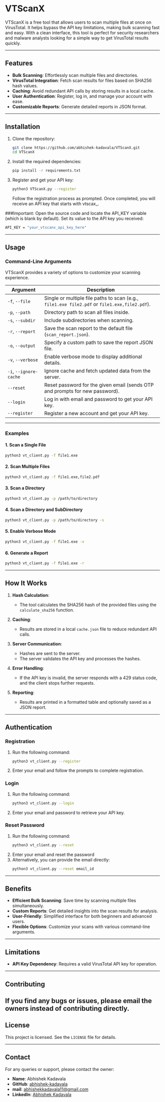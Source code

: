 # VTScanX

VTScanX is a free tool that allows users to scan multiple files at once on VirusTotal. It helps bypass the API key limitations, making bulk scanning fast and easy. With a clean interface, this tool is perfect for security researchers and malware analysts looking for a simple way to get VirusTotal results quickly.

---

## Features
- **Bulk Scanning**: Effortlessly scan multiple files and directories.
- **VirusTotal Integration**: Fetch scan results for files based on SHA256 hash values.
- **Caching**: Avoid redundant API calls by storing results in a local cache.
- **User Authentication**: Register, log in, and manage your account with ease.
- **Customizable Reports**: Generate detailed reports in JSON format.
  
---

## Installation

1. Clone the repository:
   ```bash
   git clone https://github.com/abhishek-kadavala/VTScanX.git
   cd VTScanX
   ```

2. Install the required dependencies:
   ```bash
   pip install -r requirements.txt
   ```
   
2. Register and get your API key:
   ```bash
   python3 VTScanX.py --register
   ```
   Follow the registration process as prompted.
   Once completed, you will receive an API key that starts with vtscax_.

###Important:
Open the source code and locate the API_KEY variable (which is blank by default).
Set its value to the API key you received:
   ```bash
   API_KEY = "your_vtscanx_api_key_here"
   ```
   
---

## Usage

### Command-Line Arguments
VTScanX provides a variety of options to customize your scanning experience.

| Argument               | Description                                                                                   |
|------------------------|-----------------------------------------------------------------------------------------------|
| `-f`, `--file`         | Single or multiple file paths to scan (e.g., `file1.exe file2.pdf` or `file1.exe,file2.pdf`). |
| `-p`, `--path`         | Directory path to scan all files inside.                                                      |
| `-s`, `--subdir`       | Include subdirectories when scanning.                                                         |
| `-r`, `--report`       | Save the scan report to the default file (`scan_report.json`).                                |
| `-o`, `--output`       | Specify a custom path to save the report JSON file.                                           |
| `-v`, `--verbose`      | Enable verbose mode to display additional details.                                            |
| `-i`, `--ignore-cache` | Ignore cache and fetch updated data from the server.                                          |
| `--reset`              | Reset password for the given email (sends OTP and prompts for new password).                  |
| `--login`              | Log in with email and password to get your API key.                                           |
| `--register`           | Register a new account and get your API key.                                                  |

---

### Examples

#### 1. Scan a Single File
```bash
python3 vt_client.py -f file1.exe
```

#### 2. Scan Multiple Files
```bash
python3 vt_client.py -f file1.exe,file2.pdf
```

#### 3. Scan a Directory
```bash
python3 vt_client.py -p /path/to/directory
```

#### 4. Scan a Directory and SubDirectory
```bash
python3 vt_client.py -p /path/to/directory -s
```

#### 5. Enable Verbose Mode
```bash
python3 vt_client.py -f file1.exe -v
```

#### 6. Generate a Report
```bash
python3 vt_client.py -f file1.exe -r
```

---

## How It Works

1. **Hash Calculation**:
   - The tool calculates the SHA256 hash of the provided files using the `calculate_sha256` function.

2. **Caching**:
   - Results are stored in a local `cache.json` file to reduce redundant API calls.

3. **Server Communication**:
   - Hashes are sent to the server.
   - The server validates the API key and processes the hashes.

4. **Error Handling**:
   - If the API key is invalid, the server responds with a 429 status code, and the client stops further requests.

5. **Reporting**:
   - Results are printed in a formatted table and optionally saved as a JSON report.

---

## Authentication

### Registration
1. Run the following command:
   ```bash
   python3 vt_client.py --register
   ```
2. Enter your email and follow the prompts to complete registration.

### Login
1. Run the following command:
   ```bash
   python3 vt_client.py --login
   ```
2. Enter your email and password to retrieve your API key.

### Reset Password
1. Run the following command:
   ```bash
   python3 vt_client.py --reset
   ```
2. Enter your email and reset the password
3. Alternatively, you can provide the email directly:
   ```bash
   python3 vt_client.py --reset email_id
   ```

---

## Benefits
- **Efficient Bulk Scanning**: Save time by scanning multiple files simultaneously.
- **Custom Reports**: Get detailed insights into the scan results for analysis.
- **User-Friendly**: Simplified interface for both beginners and advanced users.
- **Flexible Options**: Customize your scans with various command-line arguments.

---

## Limitations
- **API Key Dependency**: Requires a valid VirusTotal API key for operation.

---

## Contributing
If you find any bugs or issues, please email the owners instead of contributing directly.
---

## License
This project is licensed. See the `LICENSE` file for details.

---

## Contact
For any queries or support, please contact the owner:
- **Name**: Abhishek Kadavala
- **GitHub**: [abhishek-kadavala](https://github.com/abhishek-kadavala)
- **mail**: abhishekkadavala11@gmail.com
- **LinkedIn**: [Abhishek Kadavala]([https://github.com/abhishek-kadavala](https://www.linkedin.com/in/abhishek-kadavala-%F0%9F%87%AE%F0%9F%87%B3-95513a253/))
